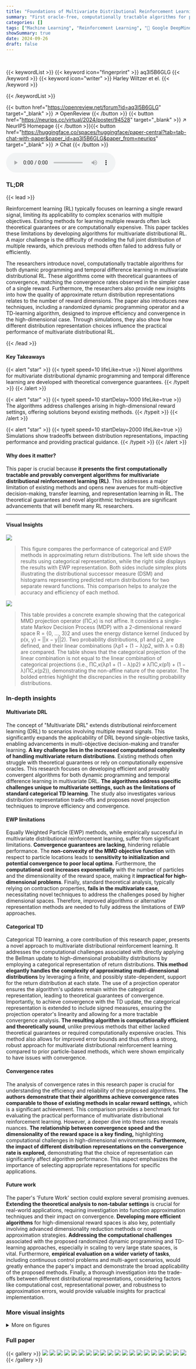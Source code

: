 ```yaml
---
title: "Foundations of Multivariate Distributional Reinforcement Learning"
summary: "First oracle-free, computationally tractable algorithms for provably convergent multivariate distributional RL are introduced, achieving convergence rates matching scalar settings and offering insight..."
categories: []
tags: ["Machine Learning", "Reinforcement Learning", "🏢 Google DeepMind",]
showSummary: true
date: 2024-09-26
draft: false
---
```


<br>

{{< keywordList >}}
{{< keyword icon="fingerprint" >}} aq3I5B6GLG {{< /keyword >}}
{{< keyword icon="writer" >}} Harley Wiltzer et el. {{< /keyword >}}
 
{{< /keywordList >}}

{{< button href="https://openreview.net/forum?id=aq3I5B6GLG" target="_blank" >}}
↗ OpenReview
{{< /button >}}
{{< button href="https://neurips.cc/virtual/2024/poster/94528" target="_blank" >}}
↗ NeurIPS Homepage
{{< /button >}}{{< button href="https://huggingface.co/spaces/huggingface/paper-central?tab=tab-chat-with-paper&paper_id=aq3I5B6GLG&paper_from=neurips" target="_blank" >}}
↗ Chat
{{< /button >}}



<audio controls>
    <source src="https://ai-paper-reviewer.com/aq3I5B6GLG/podcast.wav" type="audio/wav">
    Your browser does not support the audio element.
</audio>


### TL;DR


{{< lead >}}

Reinforcement learning (RL) typically focuses on learning a single reward signal, limiting its applicability to complex scenarios with multiple objectives.  Existing methods for learning multiple rewards often lack theoretical guarantees or are computationally expensive. This paper tackles these limitations by developing algorithms for multivariate distributional RL.  A major challenge is the difficulty of modeling the full joint distribution of multiple rewards, which previous methods often failed to address fully or efficiently. 

The researchers introduce novel, computationally tractable algorithms for both dynamic programming and temporal difference learning in multivariate distributional RL. These algorithms come with theoretical guarantees of convergence, matching the convergence rates observed in the simpler case of a single reward.  Furthermore, the researchers also provide new insights into how the quality of approximate return distribution representations relates to the number of reward dimensions.  The paper also introduces new techniques, including a randomized dynamic programming operator and a TD-learning algorithm, designed to improve efficiency and convergence in the high-dimensional case.  Through simulations, they also show how different distribution representation choices influence the practical performance of multivariate distributional RL.

{{< /lead >}}


#### Key Takeaways

{{< alert "star" >}}
{{< typeit speed=10 lifeLike=true >}} Novel algorithms for multivariate distributional dynamic programming and temporal difference learning are developed with theoretical convergence guarantees. {{< /typeit >}}
{{< /alert >}}

{{< alert "star" >}}
{{< typeit speed=10 startDelay=1000 lifeLike=true >}} The algorithms address challenges arising in high-dimensional reward settings, offering solutions beyond existing methods. {{< /typeit >}}
{{< /alert >}}

{{< alert "star" >}}
{{< typeit speed=10 startDelay=2000 lifeLike=true >}} Simulations show tradeoffs between distribution representations, impacting performance and providing practical guidance. {{< /typeit >}}
{{< /alert >}}

#### Why does it matter?
This paper is crucial because **it presents the first computationally tractable and provably convergent algorithms for multivariate distributional reinforcement learning (RL)**. This addresses a major limitation of existing methods and opens new avenues for multi-objective decision-making, transfer learning, and representation learning in RL.  The theoretical guarantees and novel algorithmic techniques are significant advancements that will benefit many RL researchers. 

------
#### Visual Insights



![](https://ai-paper-reviewer.com/aq3I5B6GLG/figures_7_1.jpg)

> This figure compares the performance of categorical and EWP methods in approximating return distributions. The left side shows the results using categorical representation, while the right side displays the results with EWP representation. Both sides include simplex plots illustrating the distributional successor measure (DSM) and histograms representing predicted return distributions for two separate reward functions. This comparison helps to analyze the accuracy and efficiency of each method.





![](https://ai-paper-reviewer.com/aq3I5B6GLG/tables_32_1.jpg)

> This table provides a concrete example showing that the categorical MMD projection operator (ΠC,κ) is not affine. It considers a single-state Markov Decision Process (MDP) with a 2-dimensional reward space R = {0, ..., 3}2 and uses the energy distance kernel (induced by p(x, y) = ||x − y||2). Two probability distributions, p1 and p2, are defined, and their linear combinations (λp1 + (1 − λ)p2, with λ = 0.8) are compared. The table shows that the categorical projection of the linear combination is not equal to the linear combination of categorical projections (i.e., ΠC,κ(λp1 + (1 − λ)p2) ≠ λΠC,κ(p1) + (1 − λ)ΠC,κ(p2)), demonstrating the non-affine nature of the operator. The bolded entries highlight the discrepancies in the resulting probability distributions.





### In-depth insights


#### Multivariate DRL
The concept of "Multivariate DRL" extends distributional reinforcement learning (DRL) to scenarios involving multiple reward signals.  This significantly expands the applicability of DRL beyond single-objective tasks, enabling advancements in multi-objective decision-making and transfer learning.  **A key challenge lies in the increased computational complexity of handling multivariate return distributions**.  Existing methods often struggle with theoretical guarantees or rely on computationally expensive oracles.  This research focuses on developing efficient and provably convergent algorithms for both dynamic programming and temporal difference learning in multivariate DRL.  **The algorithms address specific challenges unique to multivariate settings, such as the limitations of standard categorical TD learning**. The study also investigates various distribution representation trade-offs and proposes novel projection techniques to improve efficiency and convergence.

#### EWP limitations
Equally Weighted Particle (EWP) methods, while empirically successful in multivariate distributional reinforcement learning, suffer from significant limitations.  **Convergence guarantees are lacking**, hindering reliable performance. The **non-convexity of the MMD objective function** with respect to particle locations leads to **sensitivity to initialization and potential convergence to poor local optima**.  Furthermore, the **computational cost increases exponentially** with the number of particles and the dimensionality of the reward space, making it **impractical for high-dimensional problems**.  Finally, standard theoretical analysis, typically relying on contraction properties, **fails in the multivariate case**, necessitating novel techniques to address the challenges posed by higher dimensional spaces.  Therefore, improved algorithms or alternative representation methods are needed to fully address the limitations of EWP approaches.

#### Categorical TD
Categorical TD learning, a core contribution of this research paper, presents a novel approach to multivariate distributional reinforcement learning.  It addresses the computational challenges associated with directly applying the Bellman update to high-dimensional probability distributions by employing a categorical representation of return distributions. **This method elegantly handles the complexity of approximating multi-dimensional distributions** by leveraging a finite, and possibly state-dependent, support for the return distribution at each state.  The use of a projection operator ensures the algorithm's updates remain within the categorical representation, leading to theoretical guarantees of convergence.  Importantly, to achieve convergence with the TD update, the categorical representation is extended to include signed measures, ensuring the projection operator's linearity and allowing for a more tractable convergence analysis.  **The resulting algorithm is computationally efficient and theoretically sound**, unlike previous methods that either lacked theoretical guarantees or required computationally expensive oracles. This method also allows for improved error bounds and thus offers a strong, robust approach for multivariate distributional reinforcement learning compared to prior particle-based methods, which were shown empirically to have issues with convergence.

#### Convergence rates
The analysis of convergence rates in this research paper is crucial for understanding the efficiency and reliability of the proposed algorithms.  **The authors demonstrate that their algorithms achieve convergence rates comparable to those of existing methods in scalar reward settings,** which is a significant achievement. This comparison provides a benchmark for evaluating the practical performance of multivariate distributional reinforcement learning.  However, a deeper dive into these rates reveals nuances.  **The relationship between convergence speed and the dimensionality of the reward space is a key finding,** highlighting computational challenges in high-dimensional environments.  **Furthermore, the impact of different distribution representations on the convergence rate is explored,** demonstrating that the choice of representation can significantly affect algorithm performance. This aspect emphasizes the importance of selecting appropriate representations for specific applications.

#### Future work
The paper's 'Future Work' section could explore several promising avenues. **Extending the theoretical analysis to non-tabular settings** is crucial for real-world applications, requiring investigation into function approximation techniques and their impact on convergence.  **Developing more efficient algorithms** for high-dimensional reward spaces is also key, potentially involving advanced dimensionality reduction methods or novel approximation strategies. **Addressing the computational challenges** associated with the proposed randomized dynamic programming and TD-learning approaches, especially in scaling to very large state spaces, is vital.  Furthermore, **empirical evaluation on a wider variety of tasks**, including continuous control problems and multi-agent scenarios, would greatly enhance the paper's impact and demonstrate the broad applicability of the proposed methods. Finally, a thorough investigation into the trade-offs between different distributional representations, considering factors like computational cost, representational power, and robustness to approximation errors, would provide valuable insights for practical implementation.


### More visual insights

<details>
<summary>More on figures
</summary>


![](https://ai-paper-reviewer.com/aq3I5B6GLG/figures_8_1.jpg)

> The figure shows the zero-shot return distribution prediction errors for two different dimensionality of cumulants (d=2 and d=3) using three different methods: EWP-TD, Categorical TD, and Signed-Cat-TD.  The x-axis represents the number of atoms used in the return distribution representation.  The y-axis represents the Cramér distance, which is a measure of the difference between the predicted return distribution and the true distribution. The shaded area around each line represents the 95% confidence interval. This figure demonstrates the accuracy and efficiency of the proposed methods in approximating the true return distribution.


![](https://ai-paper-reviewer.com/aq3I5B6GLG/figures_9_1.jpg)

> This figure compares the performance of two different methods, categorical and EWP, for approximating multivariate return distributions in a 3-state Markov Decision Process (MDP). The left panels show the results using a categorical representation of the distributional successor measure (DSM), while the right panels use an equally-weighted particle (EWP) representation.  Simplex plots visualize the learned DSM distributions, while histograms show the predicted scalar return distributions for two different reward functions not seen during training. This demonstrates the ability of the learned DSM to generate return distributions for unseen reward functions.


![](https://ai-paper-reviewer.com/aq3I5B6GLG/figures_33_1.jpg)

> This figure visualizes the distributional successor measures (SMs) and predicted return distributions for both categorical and EWP representations.  Simplex plots represent the learned SMs. Histograms show return distributions predicted using two held-out reward functions. This comparison highlights the differences in the quality of approximation between the two methods for representing return distributions.


![](https://ai-paper-reviewer.com/aq3I5B6GLG/figures_33_2.jpg)

> This figure shows the neural network architecture used for learning multivariate return distributions from image inputs in a continuous state space.  It depicts how convolutional neural networks (CNNs) process the image observations (xt and xt+1) to generate return distribution representations (η(xt) and η(xt+1)). The architecture incorporates the multivariate distributional Bellman operator and a projection onto the space of signed measures. The final step involves computing an ℓ2 loss to train the model.


![](https://ai-paper-reviewer.com/aq3I5B6GLG/figures_34_1.jpg)

> This figure compares the performance of categorical and EWP representations in approximating return distributions.  The left side shows results from the categorical representation, while the right side shows those from the EWP (Equally Weighted Particles) representation. Simplex plots visualize the distributional successor measures (SMs), while histograms display the predicted return distributions generated using two distinct held-out reward functions. This allows a visual comparison of the accuracy and efficiency of both representation methods in approximating the return distribution.


</details>






### Full paper

{{< gallery >}}
<img src="https://ai-paper-reviewer.com/aq3I5B6GLG/1.png" class="grid-w50 md:grid-w33 xl:grid-w25" />
<img src="https://ai-paper-reviewer.com/aq3I5B6GLG/2.png" class="grid-w50 md:grid-w33 xl:grid-w25" />
<img src="https://ai-paper-reviewer.com/aq3I5B6GLG/3.png" class="grid-w50 md:grid-w33 xl:grid-w25" />
<img src="https://ai-paper-reviewer.com/aq3I5B6GLG/4.png" class="grid-w50 md:grid-w33 xl:grid-w25" />
<img src="https://ai-paper-reviewer.com/aq3I5B6GLG/5.png" class="grid-w50 md:grid-w33 xl:grid-w25" />
<img src="https://ai-paper-reviewer.com/aq3I5B6GLG/6.png" class="grid-w50 md:grid-w33 xl:grid-w25" />
<img src="https://ai-paper-reviewer.com/aq3I5B6GLG/7.png" class="grid-w50 md:grid-w33 xl:grid-w25" />
<img src="https://ai-paper-reviewer.com/aq3I5B6GLG/8.png" class="grid-w50 md:grid-w33 xl:grid-w25" />
<img src="https://ai-paper-reviewer.com/aq3I5B6GLG/9.png" class="grid-w50 md:grid-w33 xl:grid-w25" />
<img src="https://ai-paper-reviewer.com/aq3I5B6GLG/10.png" class="grid-w50 md:grid-w33 xl:grid-w25" />
<img src="https://ai-paper-reviewer.com/aq3I5B6GLG/11.png" class="grid-w50 md:grid-w33 xl:grid-w25" />
<img src="https://ai-paper-reviewer.com/aq3I5B6GLG/12.png" class="grid-w50 md:grid-w33 xl:grid-w25" />
<img src="https://ai-paper-reviewer.com/aq3I5B6GLG/13.png" class="grid-w50 md:grid-w33 xl:grid-w25" />
<img src="https://ai-paper-reviewer.com/aq3I5B6GLG/14.png" class="grid-w50 md:grid-w33 xl:grid-w25" />
<img src="https://ai-paper-reviewer.com/aq3I5B6GLG/15.png" class="grid-w50 md:grid-w33 xl:grid-w25" />
<img src="https://ai-paper-reviewer.com/aq3I5B6GLG/16.png" class="grid-w50 md:grid-w33 xl:grid-w25" />
<img src="https://ai-paper-reviewer.com/aq3I5B6GLG/17.png" class="grid-w50 md:grid-w33 xl:grid-w25" />
<img src="https://ai-paper-reviewer.com/aq3I5B6GLG/18.png" class="grid-w50 md:grid-w33 xl:grid-w25" />
<img src="https://ai-paper-reviewer.com/aq3I5B6GLG/19.png" class="grid-w50 md:grid-w33 xl:grid-w25" />
<img src="https://ai-paper-reviewer.com/aq3I5B6GLG/20.png" class="grid-w50 md:grid-w33 xl:grid-w25" />
{{< /gallery >}}